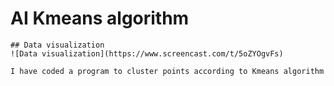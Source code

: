 # AI Kmeans algorithm
```
## Data visualization
![Data visualization](https://www.screencast.com/t/5oZYOgvFs)

I have coded a program to cluster points according to Kmeans algorithm
```